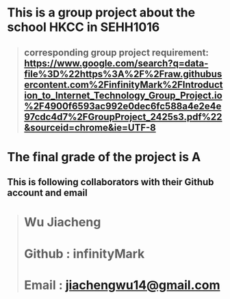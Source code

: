 # This is a group project about the school HKCC in SEHH1016
> ## corresponding group project requirement: https://www.google.com/search?q=data-file%3D%22https%3A%2F%2Fraw.githubusercontent.com%2FinfinityMark%2FIntroduction_to_Internet_Technology_Group_Project.io%2F4900f6593ac992e0dec6fc588a4e2e4e97cdc4d7%2FGroupProject_2425s3.pdf%22&sourceid=chrome&ie=UTF-8

# The final grade of the project is A


## This is following collaborators with their Github account and email


> # Wu Jiacheng
> # Github : infinityMark
> # Email : jiachengwu14@gmail.com
